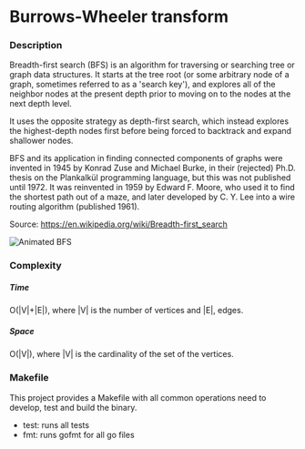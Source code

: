 # Burrows-Wheeler transform


### Description

Breadth-first search (BFS) is an algorithm for traversing 
or searching tree or graph data structures. It starts at the 
tree root (or some arbitrary node of a graph, sometimes referred to as 
a 'search key'), and explores all of the neighbor nodes at 
the present depth prior to moving on to the nodes at the next depth level.

It uses the opposite strategy as depth-first search, which 
instead explores the highest-depth nodes first before being 
forced to backtrack and expand shallower nodes.

BFS and its application in finding connected 
components of graphs were invented in 1945 by Konrad Zuse 
and Michael Burke, in their (rejected) Ph.D. thesis on the 
Plankalkül programming language, but this was not published until 1972.
It was reinvented in 1959 by Edward F. Moore, who used it to 
find the shortest path out of a maze, and later developed by C. Y. 
Lee into a wire routing algorithm (published 1961).

Source: https://en.wikipedia.org/wiki/Breadth-first_search

![Animated BFS](https://upload.wikimedia.org/wikipedia/commons/4/46/Animated_BFS.gif)


### Complexity

##### Time

O(|V|+|E|), where |V| is the number of vertices and |E|, edges.

##### Space

O(|V|), where |V| is the cardinality of the set of the vertices.


### Makefile

This project provides a Makefile with all common operations need to develop, 
test and build the binary.

* test: runs all tests
* fmt: runs gofmt for all go files

